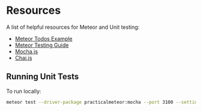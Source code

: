 # Resources
A list of helpful resources for Meteor and Unit testing:
 - [Meteor Todos Example](https://github.com/meteor/todos)
 - [Meteor Testing Guide](https://guide.meteor.com/testing.html)
 - [Mocha.js](https://mochajs.org)
 - [Chai.js](http://chaijs.com)
 
## Running Unit Tests
To run locally:
```bash
meteor test --driver-package practicalmeteor:mocha --port 3100 --settings=settings.json
```
